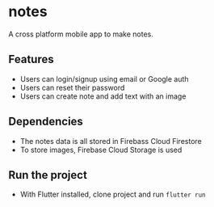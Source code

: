 # notes
 
A cross platform mobile app to make notes.

## Features
* Users can login/signup using email or Google auth
* Users can reset their password
* Users can create note and add text with an image


## Dependencies
* The notes data is all stored in Firebass Cloud Firestore
* To store images, Firebase Cloud Storage is used

## Run the project
* With Flutter installed, clone project and run `flutter run`


